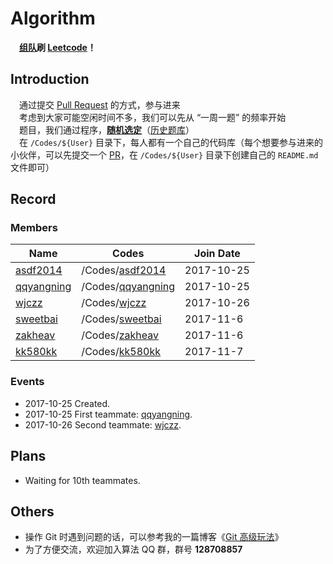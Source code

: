 # Algorithm

　**[组队](https://github.com/asdf2014/algorithm#algorithm)刷 [Leetcode](https://leetcode.com/)！**


## Introduction


　通过提交 [Pull Request](https://yuzhouwan.com/posts/19631#如何成为-Contributor) 的方式，参与进来</br>
　考虑到大家可能空闲时间不多，我们可以先从 “一周一题” 的频率开始</br>
　题目，我们通过程序，[**随机选定**](https://github.com/asdf2014/algorithm/blob/master/Leetcode%20Picker/leetcode_picker.ipynb)（[历史题库](https://github.com/asdf2014/algorithm/blob/master/Leetcode%20Picker/leetcode_history.ipynb)）</br>
　在 `/Codes/${User}` 目录下，每人都有一个自己的代码库（每个想要参与进来的小伙伴，可以先提交一个 [PR](https://github.com/asdf2014/algorithm/pull/1/files)，在 `/Codes/${User}` 目录下创建自己的 `README.md` 文件即可）</br>



## Record

### Members

| Name                                     | Codes                                    | Join Date  |
| ---------------------------------------- | ---------------------------------------- | ---------- |
| [asdf2014](https://github.com/asdf2014)  | /Codes/[asdf2014](https://github.com/asdf2014/algorithm/tree/master/Codes/asdf2014) | 2017-10-25 |
| [qqyangning](https://github.com/qqyangning) | /Codes/[qqyangning](https://github.com/asdf2014/algorithm/tree/master/Codes/qqyangning) | 2017-10-25 |
| [wjczz](https://github.com/wjczz)        | /Codes/[wjczz](https://github.com/asdf2014/algorithm/tree/master/Codes/wjczz) | 2017-10-26 |
| [sweetbai](https://github.com/sweetbai)  | /Codes/[sweetbai](https://github.com/asdf2014/algorithm/tree/master/Codes/sweetbai) | 2017-11-6  |
| [zakheav](https://github.com/zakheav)    | /Codes/[zakheav](https://github.com/asdf2014/algorithm/tree/master/Codes/zakheav) | 2017-11-6  |
| [kk580kk](https://github.com/kk580kk)    | /Codes/[kk580kk](https://github.com/asdf2014/algorithm/tree/master/Codes/kk580kk) | 2017-11-7  |



### Events

* 2017-10-25  Created.
* 2017-10-25  First teammate: [qqyangning](https://github.com/qqyangning).
* 2017-10-26  Second teammate: [wjczz](https://github.com/wjczz).




## Plans

* Waiting for 10th teammates.




## Others

* 操作 Git 时遇到问题的话，可以参考我的一篇博客《[Git 高级玩法](https://yuzhouwan.com/posts/30041/)》
* 为了方便交流，欢迎加入算法 QQ 群，群号 **128708857**

